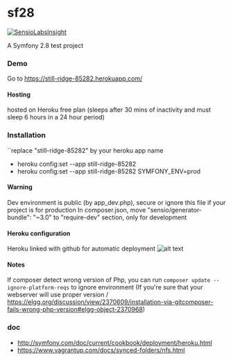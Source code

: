 sf28
====

[![SensioLabsInsight](https://insight.sensiolabs.com/projects/9e7b7243-a885-469d-b915-a59140a757dc/big.png)](https://insight.sensiolabs.com/projects/9e7b7243-a885-469d-b915-a59140a757dc)

A Symfony 2.8 test project

### Demo
Go to https://still-ridge-85282.herokuapp.com/

#### Hosting
hosted on Heroku free plan (sleeps after 30 mins of inactivity and must sleep 6 hours in a 24 hour period)

### Installation

``replace "still-ridge-85282" by your heroku app name

- heroku config:set --app still-ridge-85282
- heroku config:set --app still-ridge-85282 SYMFONY_ENV=prod

#### Warning
Dev environment is public (by app_dev.php), secure or ignore this file if your project is for production
In composer.json, move "sensio/generator-bundle": "~3.0" to "require-dev" section, only for development

#### Heroku configuration
Heroku linked with github for automatic deployment
![alt text](https://dl.dropboxusercontent.com/u/128971213/still-ridge-85282_Heroku_dashboard.png "Deploys happen automatically")

#### Notes

If composer detect wrong version of Php, you can run ```composer update --ignore-platform-reqs``` to ignore environment
(If you're sure that your webserver will use proper version / https://elgg.org/discussion/view/2370609/installation-via-gitcomposer-fails-wrong-php-version#elgg-object-2370968)

### doc

* http://symfony.com/doc/current/cookbook/deployment/heroku.html
* https://www.vagrantup.com/docs/synced-folders/nfs.html
